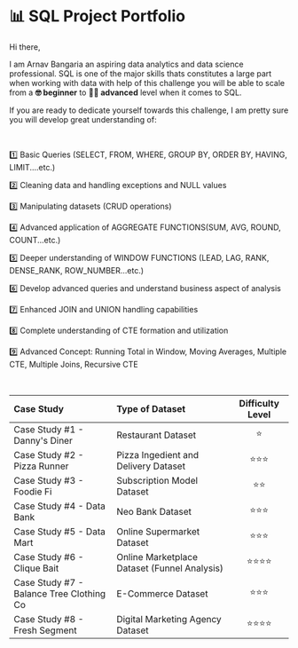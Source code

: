 # 📊 SQL Project Portfolio

Hi there,

I am Arnav Bangaria an aspiring data analytics and data science professional. SQL is one of the major skills thats constitutes a large part when working with data with help of this challenge you will be able to scale from a __🤓 beginner__ to __🧑‍🏫 advanced__ level when it comes to SQL. 

If you are ready to dedicate yourself towards this challenge, I am pretty sure you will develop great understanding of:

<br>

1️⃣ Basic Queries (SELECT, FROM, WHERE, GROUP BY, ORDER BY, HAVING, LIMIT....etc.)

2️⃣ Cleaning data and handling exceptions and NULL values

3️⃣ Manipulating datasets (CRUD operations)

4️⃣ Advanced application of AGGREGATE FUNCTIONS(SUM, AVG, ROUND, COUNT...etc.)

5️⃣ Deeper understanding of WINDOW FUNCTIONS (LEAD, LAG, RANK, DENSE_RANK, ROW_NUMBER...etc.)

6️⃣ Develop advanced queries and understand business aspect of analysis

7️⃣ Enhanced JOIN and UNION handling capabilities

8️⃣ Complete understanding of CTE formation and utilization

9️⃣ Advanced Concept: Running Total in Window, Moving Averages, Multiple CTE, Multiple Joins, Recursive CTE

<br>

| __Case Study__ | __Type of Dataset__ | __Difficulty Level__ |
| :--- | :--- | :---: | 
| Case Study #1 - Danny's Diner | Restaurant Dataset | ⭐ |
| Case Study #2 - Pizza Runner | Pizza Ingedient and Delivery Dataset | ⭐⭐⭐ |
| Case Study #3 - Foodie Fi | Subscription Model Dataset | ⭐⭐ |
| Case Study #4 - Data Bank | Neo Bank Dataset | ⭐⭐⭐ |
| Case Study #5 - Data Mart | Online Supermarket Dataset | ⭐⭐⭐ |
| Case Study #6 - Clique Bait | Online Marketplace Dataset (Funnel Analysis) | ⭐⭐⭐⭐ |
| Case Study #7 - Balance Tree Clothing Co | E-Commerce Dataset | ⭐⭐⭐ |
| Case Study #8 - Fresh Segment | Digital Marketing Agency Dataset | ⭐⭐⭐⭐ |
